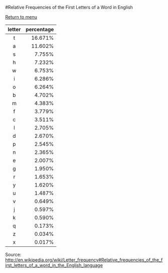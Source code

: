 #Relative Frequencies of the First Letters of a Word in English

[Return to menu](../README.md)

| letter | percentage |
|:-----:| ----------:| 
| t | 16.671% |
| a | 11.602%
| s | 7.755%
| h | 7.232%
| w | 6.753%
| i | 6.286%
o | 6.264%
b | 4.702%
m | 4.383%
f | 3.779%
c | 3.511%
l | 2.705%
d | 2.670%
p | 2.545%
n | 2.365%
e | 2.007%
g | 1.950%
r | 1.653%
y | 1.620%
u | 1.487%
v | 0.649%
j | 0.597%
k | 0.590%
q | 0.173%
z | 0.034%
x | 0.017%

Source: http://en.wikipedia.org/wiki/Letter_frequency#Relative_frequencies_of_the_first_letters_of_a_word_in_the_English_language
